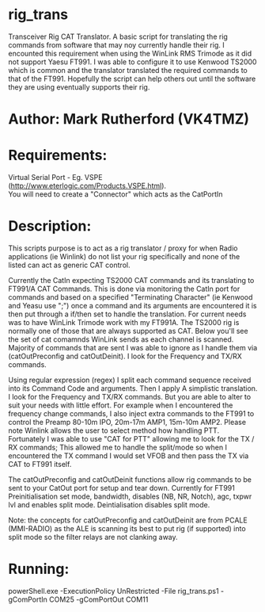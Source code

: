 # rig_trans
Transceiver Rig CAT Translator.   A basic script for translating the rig commands from software that may noy currently handle their rig.  I encounted this requirement when using the WinLink RMS Trimode as it did not support Yaesu FT991.  I was able to configure it to use Kenwood TS2000 which is common and the translator translated the required commands to that of the FT991.  Hopefully the script can help others out until the software they are using eventually supports their rig.

# Author: Mark Rutherford (VK4TMZ) 

# Requirements:
   Virtual Serial Port - Eg. VSPE (http://www.eterlogic.com/Products.VSPE.html).  
         You will need to create a "Connector" which acts as the CatPortIn 

# Description:

This scripts purpose is to act as a rig translator / proxy for when Radio applications (ie Winlink) do not list your rig specifically and none of the listed can act as generic CAT control.

Currently the CatIn expecting TS2000 CAT commands and its translating to FT991/A CAT Commands.  This is done via monitoring the CatIn port for commands and based on a specified "Terminating Character" (ie Kenwood and Yeasu use ";") once a command and its arguments are encountered it is then put through a if/then set to handle the translation.  For current needs was to have WinLink Trimode work with my FT991A. The TS2000 rig is normally one of those that are always supported as CAT. Below you'll see the set of cat comamnds WinLink sends as each channel is scanned. Majority of commands that are sent I was able to ignore as I handle them via (catOutPreconfig and catOutDeinit). I look for the Frequency and TX/RX commands. 
  
Using regular expression (regex) I split each command sequence received into its Command Code and arguments. Then I apply A simplistic translation. I look for the Frequency and TX/RX commands.  But you are able to alter to suit your needs with little effort. For example when I encountered the frequency change commands, I also inject extra commands to the FT991 to control the Preamp 80-10m IPO, 20m-17m AMP1, 15m-10m AMP2.  Please note Winlink allows the user to select method how handling PTT. Fortunately I was able to use "CAT for PTT" allowing me to look for the TX / RX commands; This allowed me to handle the split/mode so when I encountered the TX command I would set VFOB and then pass the TX via CAT to FT991 itself.  

The catOutPreconfig and catOutDeinit functions allow rig commands to be sent to your CatOut port for setup and tear down. Currently for FT991 Preinitialisation set mode, bandwidth, disables (NB, NR, Notch), agc, txpwr lvl and enables split mode. Deintialisation disables split mode.

Note: the concepts for catOutPreconfig and catOutDeinit are from PCALE (MMI-RADIO) as the ALE is scanning its best to put rig (if supported) into split mode so the filter relays are not clanking away.    

# Running:
powerShell.exe -ExecutionPolicy UnRestricted -File rig_trans.ps1 -gComPortIn COM25 -gComPortOut COM11
  
